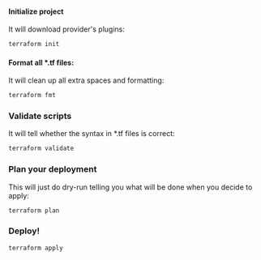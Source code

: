 #### Initialize project
It will download provider's plugins:
```bash
terraform init
```
#### Format all *.tf files:
It will clean up all extra spaces and formatting:
```bash
terraform fmt
```
### Validate scripts
It will tell whether the syntax in *.tf files is correct:
```bash
terraform validate
```
### Plan your deployment
This will just do dry-run telling you what will be done when you decide to apply:
```bash
terraform plan
```
### Deploy!
```bash
terraform apply
```